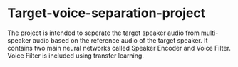 # Target-voice-separation-project
The project is intended to seperate the target speaker audio from multi-speaker audio based on the reference audio of the target speaker. It contains two main neural networks called Speaker Encoder and Voice Filter. Voice Filter is included using transfer learning.
